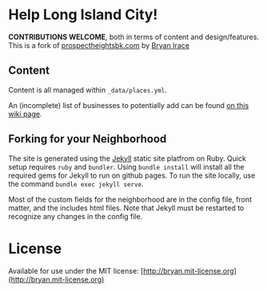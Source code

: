 # Help Long Island City!

**CONTRIBUTIONS WELCOME**, both in terms of content and design/features. This is a fork of [prospectheightsbk.com](https://github.com/irace/prospectheightsbk.com) by [Bryan Irace](https://github.com/irace)

## Content

Content is all managed within `_data/places.yml`.

An (incomplete) list of businesses to potentially add can be found [on this wiki page](https://github.com/jasonseney/licsupport.nyc/wiki).

## Forking for your Neighborhood

The site is generated using the [Jekyll](https://jekyllrb.com) static site platfrom on Ruby. Quick setup requires `ruby` and `bundler`. Using `bundle install` will install all the required gems for Jekyll to run on github pages. To run the site locally, use the command `bundle exec jekyll serve`.

Most of the custom fields for the neighborhood are in the config file, front matter, and the includes html files. Note that Jekyll must be restarted to recognize any changes in the config file.

# License

Available for use under the MIT license: [http://bryan.mit-license.org](http://bryan.mit-license.org)

